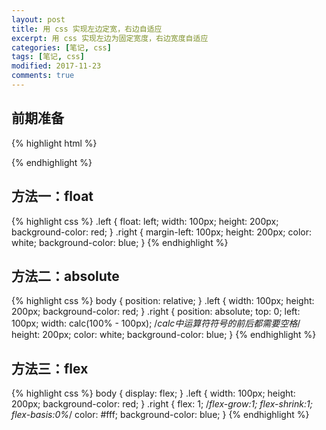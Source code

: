 ```yaml
---
layout: post
title: 用 css 实现左边定宽，右边自适应
excerpt: 用 css 实现左边为固定宽度，右边宽度自适应
categories: [笔记, css]
tags: [笔记, css]
modified: 2017-11-23
comments: true
---
```


## 前期准备
{% highlight html %}
<body>
    <div class="left"></div>
    <div class="right"></div>
</body>
{% endhighlight %}

## 方法一：float
{% highlight css %}
.left {
    float: left;
    width: 100px;
    height: 200px;
    background-color: red;
}
.right {
    margin-left: 100px;
    height: 200px;
    color: white;
    background-color: blue;
}
{% endhighlight %}

## 方法二：absolute
{% highlight css %}
body {
    position: relative;
}
.left {
    width: 100px;
    height: 200px;
    background-color: red;
}
.right {
    position: absolute;
    top: 0;
    left: 100px;
    width: calc(100% - 100px); /*calc中运算符符号的前后都需要空格*/
    height: 200px;
    color: white;
    background-color: blue;
}
{% endhighlight %}

## 方法三：flex
{% highlight css %}
body {
    display: flex;
}
.left {
    width: 100px;
    height: 200px;
    background-color: red;
}
.right {
    flex: 1; /*flex-grow:1; flex-shrink:1; flex-basis:0%*/
    color: #fff;
    background-color: blue;
}
{% endhighlight %}